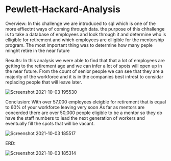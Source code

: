 # Pewlett-Hackard-Analysis
Overview:
In this challenge we are introduced to sql which is one of the more effiectnt ways of coming through data. the purpose
 of this chhallenge is to take a database of employees and look through it and determine who is elligible for retirement
 and which employees are elligible for the mentorship program. The most important thing was to determine how many peple minght retire
 in the near future
 
 Results:
 In this analysis we were able to find that that a lot of employees are getting to the retirement age and we can infer a 
 lot of spots will open up in the near future. From the count of senior people we can see that they are a majority of the workforce
 and it is in the companies best intrest to considar replacing people that will leave later.
 
 
 ![Screenshot 2021-10-03 195530](https://user-images.githubusercontent.com/25463509/135777740-917763d3-ec7c-4e27-a7eb-82f4bb293340.png)

 
 Conclusion:
 With over 57,000 employees eleigble for retirement that is equal to 60% of your workforce leaving very soon
 As far as mentors are concerded there are over 50,000 people eligible to be a mentor so they do have the staff numbers
 to lead the next generation of workers and eventually fill the spots that will be vacant.
 
 
 
 
 ![Screenshot 2021-10-03 185517](https://user-images.githubusercontent.com/25463509/135775812-5f4452c4-8153-4f2c-bc92-91bb1db66d43.png)

 ERD:
 
 
 ![Screenshot 2021-10-03 185314](https://user-images.githubusercontent.com/25463509/135775642-cfa94db0-c8e9-48b2-9bd0-a849847432bf.png)

